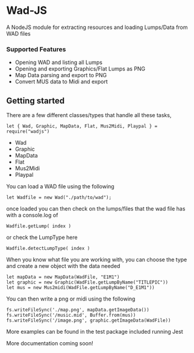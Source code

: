 # Wad-JS

A NodeJS module for extracting resources and loading Lumps/Data from WAD files


### Supported Features

 - Opening WAD and listing all Lumps
 - Opening and exporting Graphics/Flat Lumps as PNG
 - Map Data parsing and export to PNG
 - Convert MUS data to Midi and export

## Getting started

There are a few different classes/types that handle all these tasks,

    
    
    let { Wad, Graphic, MapData, Flat, Mus2Midi, Playpal } = require("wadjs")
    

 - Wad
 - Graphic
 - MapData
 - Flat
 - Mus2Midi
 - Playpal

You can load a WAD file using the following

    let Wadfile = new Wad("./path/to/wad");

once loaded you can then check on the lumps/files that the wad file has with a console.log of

    Wadfile.getLump( index ) 
or check the LumpType here

    Wadfile.detectLumpType( index )


When you know what file you are working with, you can choose the type and create a new object with the data needed

    let mapData = new MapData(WadFile, "E1M1")
    let graphic = new Graphic(WadFile.getLumpByName("TITLEPIC"))
    let mus = new Mus2midi(WadFile.getLumpByName("D_E1M1"))

You can then write a png or midi using the following

    fs.writeFileSync('./map.png', mapData.getImageData())
    fs.writeFileSync('/music.mid', Buffer.from(mus))
    fs.writeFileSync('/image.png', graphic.getImageData(WadFile))

More examples can be found in the test package included running Jest


More documentation coming soon!
